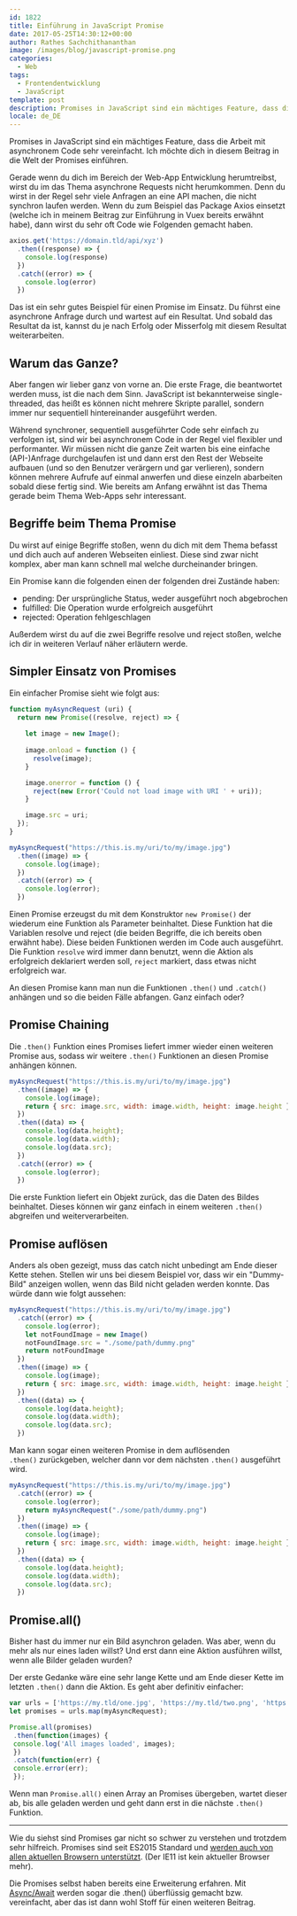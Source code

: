 ```yaml
---
id: 1822
title: Einführung in JavaScript Promise
date: 2017-05-25T14:30:12+00:00
author: Rathes Sachchithananthan
image: /images/blog/javascript-promise.png
categories:
  - Web
tags:
  - Frontendentwicklung
  - JavaScript
template: post
description: Promises in JavaScript sind ein mächtiges Feature, dass die Arbeit mit asynchronem Code sehr vereinfacht. Ich möchte dich in diesem Beitrag in die Welt der Promises einführen.
locale: de_DE
---
```


Promises in JavaScript sind ein mächtiges Feature, dass die Arbeit mit asynchronem Code sehr vereinfacht. Ich möchte dich in diesem Beitrag in die Welt der Promises einführen.

<!--more-->

Gerade wenn du dich im Bereich der Web-App Entwicklung herumtreibst, wirst du im das Thema asynchrone Requests nicht herumkommen. Denn du wirst in der Regel sehr viele Anfragen an eine API machen, die nicht synchron laufen werden. Wenn du zum Beispiel das Package Axios einsetzt (welche ich in meinem Beitrag zur Einführung in Vuex bereits erwähnt habe), dann wirst du sehr oft Code wie Folgenden gemacht haben.

```javascript
axios.get('https://domain.tld/api/xyz')
  .then((response) => {
    console.log(response)
  })
  .catch((error) => {
    console.log(error)
  })
```

Das ist ein sehr gutes Beispiel für einen Promise im Einsatz. Du führst eine asynchrone Anfrage durch und wartest auf ein Resultat. Und sobald das Resultat da ist, kannst du je nach Erfolg oder Misserfolg mit diesem Resultat weiterarbeiten.

## Warum das Ganze?

Aber fangen wir lieber ganz von vorne an. Die erste Frage, die beantwortet werden muss, ist die nach dem Sinn. JavaScript ist bekannterweise single-threaded, das heißt es können nicht mehrere Skripte parallel, sondern immer nur sequentiell hintereinander ausgeführt werden.

Während synchroner, sequentiell ausgeführter Code sehr einfach zu verfolgen ist, sind wir bei asynchronem Code in der Regel viel flexibler und performanter. Wir müssen nicht die ganze Zeit warten bis eine einfache (API-)Anfrage durchgelaufen ist und dann erst den Rest der Webseite aufbauen (und so den Benutzer verärgern und gar verlieren), sondern können mehrere Aufrufe auf einmal anwerfen und diese einzeln abarbeiten sobald diese fertig sind. Wie bereits am Anfang erwähnt ist das Thema gerade beim Thema Web-Apps sehr interessant.

## Begriffe beim Thema Promise

Du wirst auf einige Begriffe stoßen, wenn du dich mit dem Thema befasst und dich auch auf anderen Webseiten einliest. Diese sind zwar nicht komplex, aber man kann schnell mal welche durcheinander bringen.

Ein Promise kann die folgenden einen der folgenden drei Zustände haben:

  * pending: Der ursprüngliche Status, weder ausgeführt noch abgebrochen
  * fulfilled: Die Operation wurde erfolgreich ausgeführt
  * rejected: Operation fehlgeschlagen

Außerdem wirst du auf die zwei Begriffe resolve und reject stoßen, welche ich dir in weiteren Verlauf näher erläutern werde.

## Simpler Einsatz von Promises

Ein einfacher Promise sieht wie folgt aus:

```javascript
function myAsyncRequest (uri) {
  return new Promise((resolve, reject) => {
    
    let image = new Image();
    
    image.onload = function () {
      resolve(image);
    }

    image.onerror = function () {
      reject(new Error('Could not load image with URI ' + uri));
    }

    image.src = uri;    
  });
}

myAsyncRequest("https://this.is.my/uri/to/my/image.jpg")
  .then((image) => {
    console.log(image);
  })
  .catch((error) => {
    console.log(error);
  })
```

Einen Promise erzeugst du mit dem Konstruktor `new Promise()` der wiederum eine Funktion als Parameter beinhaltet. Diese Funktion hat die Variablen resolve und reject (die beiden Begriffe, die ich bereits oben erwähnt habe). Diese beiden Funktionen werden im Code auch ausgeführt. Die Funktion `resolve` wird immer dann benutzt, wenn die Aktion als erfolgreich deklariert werden soll, `reject` markiert, dass etwas nicht erfolgreich war.

An diesen Promise kann man nun die Funktionen `.then()` und `.catch()` anhängen und so die beiden Fälle abfangen. Ganz einfach oder?

## Promise Chaining

Die `.then()` Funktion eines Promises liefert immer wieder einen weiteren Promise aus, sodass wir weitere `.then()` Funktionen an diesen Promise anhängen können.

```javascript
myAsyncRequest("https://this.is.my/uri/to/my/image.jpg")
  .then((image) => {
    console.log(image);
    return { src: image.src, width: image.width, height: image.height }
  })
  .then((data) => {
    console.log(data.height);
    console.log(data.width);
    console.log(data.src);
  })
  .catch((error) => {
    console.log(error);
  })
```

Die erste Funktion liefert ein Objekt zurück, das die Daten des Bildes beinhaltet. Dieses können wir ganz einfach in einem weiteren `.then()` abgreifen und weiterverarbeiten.

## Promise auflösen

Anders als oben gezeigt, muss das catch nicht unbedingt am Ende dieser Kette stehen. Stellen wir uns bei diesem Beispiel vor, dass wir ein "Dummy-Bild" anzeigen wollen, wenn das Bild nicht geladen werden konnte. Das würde dann wie folgt aussehen:

```javascript
myAsyncRequest("https://this.is.my/uri/to/my/image.jpg")
  .catch((error) => {
    console.log(error);
    let notFoundImage = new Image()
    notFoundImage.src = "./some/path/dummy.png"
    return notFoundImage
  })
  .then((image) => {
    console.log(image);
    return { src: image.src, width: image.width, height: image.height }
  })
  .then((data) => {
    console.log(data.height);
    console.log(data.width);
    console.log(data.src);
  })
```

Man kann sogar einen weiteren Promise in dem auflösenden `.then()` zurückgeben, welcher dann vor dem nächsten `.then()` ausgeführt wird.

```javascript
myAsyncRequest("https://this.is.my/uri/to/my/image.jpg")
  .catch((error) => {
    console.log(error);
    return myAsyncRequest("./some/path/dummy.png")
  })
  .then((image) => {
    console.log(image);
    return { src: image.src, width: image.width, height: image.height }
  })
  .then((data) => {
    console.log(data.height);
    console.log(data.width);
    console.log(data.src);
  })
```

## Promise.all()

Bisher hast du immer nur ein Bild asynchron geladen. Was aber, wenn du mehr als nur eines laden willst? Und erst dann eine Aktion ausführen willst, wenn alle Bilder geladen wurden?

Der erste Gedanke wäre eine sehr lange Kette und am Ende dieser Kette im letzten `.then()` dann die Aktion. Es geht aber definitiv einfacher:

```javascript
var urls = ['https://my.tld/one.jpg', 'https://my.tld/two.png', 'https://my.tld/three.png'];
let promises = urls.map(myAsyncRequest);

Promise.all(promises)
 .then(function(images) {
 console.log('All images loaded', images);
 })
 .catch(function(err) {
 console.error(err);
 });
```

Wenn man `Promise.all()` einen Array an Promises übergeben, wartet dieser ab, bis alle geladen werden und geht dann erst in die nächste `.then()` Funktion.

---

Wie du siehst sind Promises gar nicht so schwer zu verstehen und trotzdem sehr hilfreich. Promises sind seit ES2015 Standard und [werden auch von allen aktuellen Browsern unterstützt](https://caniuse.com/#feat=promises). (Der IE11 ist kein aktueller Browser mehr).

Die Promises selbst haben bereits eine Erweiterung erfahren. Mit [Async/Await](https://developers.google.com/web/fundamentals/getting-started/primers/async-functions) werden sogar die .then() überflüssig gemacht bzw. vereinfacht, aber das ist dann wohl Stoff für einen weiteren Beitrag.